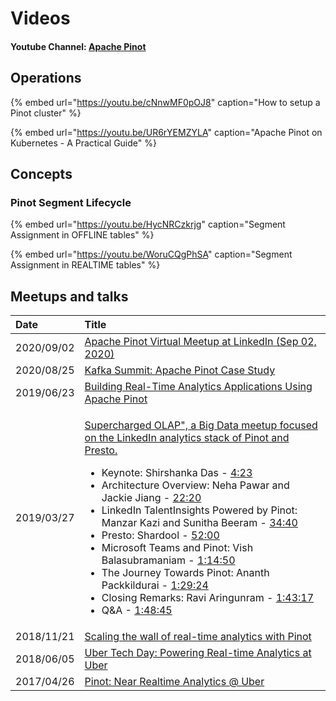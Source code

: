 # Videos

#### Youtube Channel: [Apache Pinot](https://www.youtube.com/channel/UCHTiKyGonqyMhXBd3uTpu0g)

## Operations

{% embed url="https://youtu.be/cNnwMF0pOJ8" caption="How to setup a Pinot cluster" %}

{% embed url="https://youtu.be/UR6rYEMZYLA" caption="Apache Pinot on Kubernetes - A Practical Guide" %}



## Concepts

### Pinot Segment Lifecycle

{% embed url="https://youtu.be/HycNRCzkrjg" caption="Segment Assignment in OFFLINE tables" %}

{% embed url="https://youtu.be/WoruCQgPhSA" caption="Segment Assignment in REALTIME tables" %}

## Meetups and talks

<table>
  <thead>
    <tr>
      <th style="text-align:left">Date</th>
      <th style="text-align:left">Title</th>
    </tr>
  </thead>
  <tbody>
    <tr>
      <td style="text-align:left">2020/09/02</td>
      <td style="text-align:left"><a href="https://www.youtube.com/watch?v=FjTjGxrgAoY&amp;list=PLihIrF0tCXddhXkQdAdnmfs8FtYMfrbTl">Apache Pinot Virtual Meetup at LinkedIn (Sep 02, 2020)</a>
      </td>
    </tr>
    <tr>
      <td style="text-align:left">2020/08/25</td>
      <td style="text-align:left"><a href="https://www.confluent.io/resources/kafka-summit-2020/apache-pinot-case-study-building-distributed-analytics-systems-using-apache-kafka/">Kafka Summit: Apache Pinot Case Study</a>
      </td>
    </tr>
    <tr>
      <td style="text-align:left">2019/06/23</td>
      <td style="text-align:left"><a href="https://www.youtube.com/watch?v=mOzjVRf0yt4&amp;t=1s">Building Real-Time Analytics Applications Using Apache Pinot</a>
      </td>
    </tr>
    <tr>
      <td style="text-align:left">2019/03/27</td>
      <td style="text-align:left">
        <p><a href="https://www.youtube.com/watch?v=CDEkxaEJbgs">Supercharged OLAP&quot;, a Big Data meetup focused on the LinkedIn analytics stack of Pinot and Presto.</a>
        </p>
        <ul>
          <li>Keynote: Shirshanka Das - <a href="https://www.youtube.com/watch?v=CDEkxaEJbgs&amp;t=263s">4:23</a> 
          </li>
          <li>Architecture Overview: Neha Pawar and Jackie Jiang - <a href="https://www.youtube.com/watch?v=CDEkxaEJbgs&amp;t=1340s">22:20</a> 
          </li>
          <li>LinkedIn TalentInsights Powered by Pinot: Manzar Kazi and Sunitha Beeram
            - <a href="https://www.youtube.com/watch?v=CDEkxaEJbgs&amp;t=2080s">34:40</a> 
          </li>
          <li>Presto: Shardool - <a href="https://www.youtube.com/watch?v=CDEkxaEJbgs&amp;t=3120s">52:00</a> 
          </li>
          <li>Microsoft Teams and Pinot: Vish Balasubramaniam - <a href="https://www.youtube.com/watch?v=CDEkxaEJbgs&amp;t=4490s">1:14:50</a> 
          </li>
          <li>The Journey Towards Pinot: Ananth Packkildurai - <a href="https://www.youtube.com/watch?v=CDEkxaEJbgs&amp;t=5364s">1:29:24</a> 
          </li>
          <li>Closing Remarks: Ravi Aringunram - <a href="https://www.youtube.com/watch?v=CDEkxaEJbgs&amp;t=6197s">1:43:17</a> 
          </li>
          <li>Q&amp;A - <a href="https://www.youtube.com/watch?v=CDEkxaEJbgs&amp;t=6525s">1:48:45</a>
          </li>
        </ul>
      </td>
    </tr>
    <tr>
      <td style="text-align:left">2018/11/21</td>
      <td style="text-align:left"><a href="https://www.youtube.com/watch?v=XhwnGhpcC60">Scaling the wall of real-time analytics with Pinot</a>
      </td>
    </tr>
    <tr>
      <td style="text-align:left">2018/06/05</td>
      <td style="text-align:left"> <a href="https://www.youtube.com/watch?v=PKc-RdrW8Ec">Uber Tech Day: Powering Real-time Analytics at Uber</a>
      </td>
    </tr>
    <tr>
      <td style="text-align:left">2017/04/26</td>
      <td style="text-align:left"> <a href="https://www.youtube.com/watch?v=evmXXZ2N1bY&amp;t=17s">Pinot: Near Realtime Analytics @ Uber</a>
      </td>
    </tr>
  </tbody>
</table>



